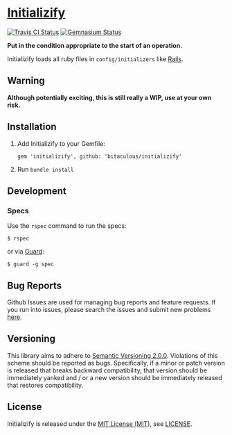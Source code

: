 [Initializify]
==============

[![Travis CI Status][Travis CI Status]][Travis CI] [![Gemnasium Status][Gemnasium Status]][Gemnasium]

**Put in the condition appropriate to the start of an operation.**

Initializify loads all ruby files in `config/initializers` like [Rails].

Warning
-------

**Although potentially exciting, this is still really a WIP, use at your own risk.**

Installation
------------

1.  Add Initializify to your Gemfile:

    ```
    gem 'initializify', github: 'bitaculous/initializify'
    ```

2.  Run `bundle install`

Development
-----------

### Specs

Use the `rspec` command to run the specs:

```
$ rspec
```

or via [Guard]:

```
$ guard -g spec
```

Bug Reports
-----------

Github Issues are used for managing bug reports and feature requests. If you run into issues, please search the issues
and submit new problems [here].

Versioning
----------

This library aims to adhere to [Semantic Versioning 2.0.0]. Violations of this scheme should be reported as bugs.
Specifically, if a minor or patch version is released that breaks backward compatibility, that version should be
immediately yanked and / or a new version should be immediately released that restores compatibility.

License
-------

Initializify is released under the [MIT License (MIT)], see [LICENSE].

[Gemnasium]: https://gemnasium.com/bitaculous/initializify "Initializify at Gemnasium"
[Gemnasium Status]: https://img.shields.io/gemnasium/bitaculous/initializify.svg?style=flat "Gemnasium Status"
[Guard]: http://guardgem.org "A command line tool to easily handle events on file system modifications."
[here]: https://github.com/bitaculous/initializify/issues "Github Issues"
[Initializify]: https://bitaculous.github.io/initializify/ "Put in the condition appropriate to the start of an operation."
[LICENSE]: https://raw.githubusercontent.com/bitaculous/initializify/master/LICENSE "License"
[MIT License (MIT)]: http://opensource.org/licenses/MIT "The MIT License (MIT)"
[Rails]: http://rubyonrails.org "Ruby on Rails"
[Semantic Versioning 2.0.0]: http://semver.org "Semantic Versioning 2.0.0"
[Travis CI]: https://travis-ci.org/bitaculous/initializify "Initializify at Travis CI"
[Travis CI Status]: https://img.shields.io/travis/bitaculous/initializify.svg?style=flat "Travis CI Status"